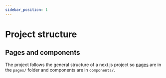 ```yaml
---
sidebar_position: 1
---
```


# Project structure

## Pages and components

The project follows the general structure of a next.js project so [pages](https://nextjs.org/docs/basic-features/pages)
are in the `pages/` folder and components are in `components/`.
